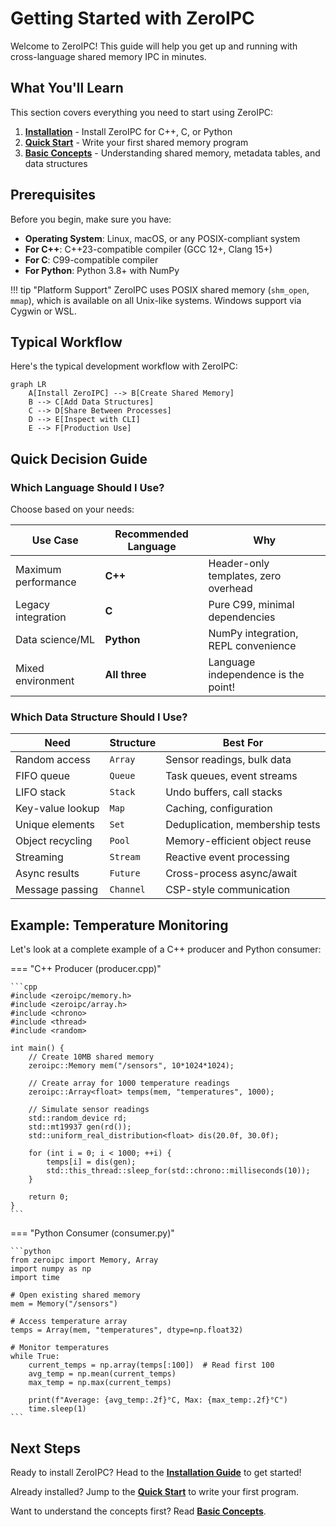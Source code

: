 # Getting Started with ZeroIPC

Welcome to ZeroIPC! This guide will help you get up and running with cross-language shared memory IPC in minutes.

## What You'll Learn

This section covers everything you need to start using ZeroIPC:

1. **[Installation](installation.md)** - Install ZeroIPC for C++, C, or Python
2. **[Quick Start](quick-start.md)** - Write your first shared memory program
3. **[Basic Concepts](concepts.md)** - Understanding shared memory, metadata tables, and data structures

## Prerequisites

Before you begin, make sure you have:

- **Operating System**: Linux, macOS, or any POSIX-compliant system
- **For C++**: C++23-compatible compiler (GCC 12+, Clang 15+)
- **For C**: C99-compatible compiler
- **For Python**: Python 3.8+ with NumPy

!!! tip "Platform Support"
    ZeroIPC uses POSIX shared memory (`shm_open`, `mmap`), which is available on all Unix-like systems. Windows support via Cygwin or WSL.

## Typical Workflow

Here's the typical development workflow with ZeroIPC:

```mermaid
graph LR
    A[Install ZeroIPC] --> B[Create Shared Memory]
    B --> C[Add Data Structures]
    C --> D[Share Between Processes]
    D --> E[Inspect with CLI]
    E --> F[Production Use]
```

## Quick Decision Guide

### Which Language Should I Use?

Choose based on your needs:

| Use Case | Recommended Language | Why |
|----------|---------------------|-----|
| Maximum performance | **C++** | Header-only templates, zero overhead |
| Legacy integration | **C** | Pure C99, minimal dependencies |
| Data science/ML | **Python** | NumPy integration, REPL convenience |
| Mixed environment | **All three** | Language independence is the point! |

### Which Data Structure Should I Use?

| Need | Structure | Best For |
|------|-----------|----------|
| Random access | `Array` | Sensor readings, bulk data |
| FIFO queue | `Queue` | Task queues, event streams |
| LIFO stack | `Stack` | Undo buffers, call stacks |
| Key-value lookup | `Map` | Caching, configuration |
| Unique elements | `Set` | Deduplication, membership tests |
| Object recycling | `Pool` | Memory-efficient object reuse |
| Streaming | `Stream` | Reactive event processing |
| Async results | `Future` | Cross-process async/await |
| Message passing | `Channel` | CSP-style communication |

## Example: Temperature Monitoring

Let's look at a complete example of a C++ producer and Python consumer:

=== "C++ Producer (producer.cpp)"

    ```cpp
    #include <zeroipc/memory.h>
    #include <zeroipc/array.h>
    #include <chrono>
    #include <thread>
    #include <random>
    
    int main() {
        // Create 10MB shared memory
        zeroipc::Memory mem("/sensors", 10*1024*1024);
        
        // Create array for 1000 temperature readings
        zeroipc::Array<float> temps(mem, "temperatures", 1000);
        
        // Simulate sensor readings
        std::random_device rd;
        std::mt19937 gen(rd());
        std::uniform_real_distribution<float> dis(20.0f, 30.0f);
        
        for (int i = 0; i < 1000; ++i) {
            temps[i] = dis(gen);
            std::this_thread::sleep_for(std::chrono::milliseconds(10));
        }
        
        return 0;
    }
    ```

=== "Python Consumer (consumer.py)"

    ```python
    from zeroipc import Memory, Array
    import numpy as np
    import time
    
    # Open existing shared memory
    mem = Memory("/sensors")
    
    # Access temperature array
    temps = Array(mem, "temperatures", dtype=np.float32)
    
    # Monitor temperatures
    while True:
        current_temps = np.array(temps[:100])  # Read first 100
        avg_temp = np.mean(current_temps)
        max_temp = np.max(current_temps)
        
        print(f"Average: {avg_temp:.2f}°C, Max: {max_temp:.2f}°C")
        time.sleep(1)
    ```

## Next Steps

Ready to install ZeroIPC? Head to the **[Installation Guide](installation.md)** to get started!

Already installed? Jump to the **[Quick Start](quick-start.md)** to write your first program.

Want to understand the concepts first? Read **[Basic Concepts](concepts.md)**.
